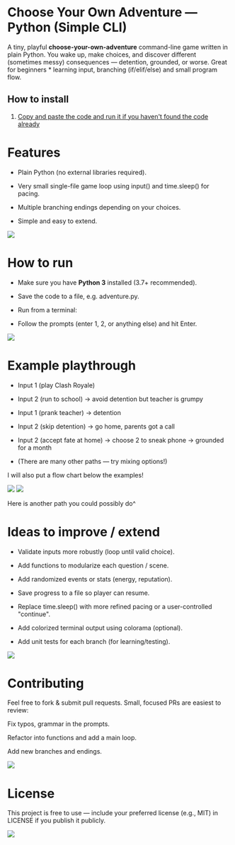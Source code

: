 # Choose Your Own Adventure — Python (Simple CLI)

A tiny, playful **choose-your-own-adventure** command-line game written in plain Python.
You wake up, make choices, and discover different (sometimes messy) consequences — detention, grounded, or worse. Great for beginners * learning input, branching (if/elif/else) and small program flow.

## How to install
1. [Copy and paste the code and run it if you haven't found the code already](https://github.com/WTCSC/life-decision-simulator-ReeceL3/blob/main/decision_tree.py)

# Features

* Plain Python (no external libraries required).

* Very small single-file game loop using input() and time.sleep() for pacing.

* Multiple branching endings depending on your choices.

* Simple and easy to extend.

![](image-5.png)


# How to run

* Make sure you have **Python 3** installed (3.7+ recommended).

* Save the code to a file, e.g. adventure.py.

* Run from a terminal:

* Follow the prompts (enter 1, 2, or anything else) and hit Enter.

![](image-1.png)


# Example playthrough

* Input 1 (play Clash Royale)

* Input 2 (run to school) → avoid detention but teacher is grumpy

* Input 1 (prank teacher) → detention

* Input 2 (skip detention) → go home, parents got a call

* Input 2 (accept fate at home) → choose 2 to sneak phone → grounded for a month

* (There are many other paths — try mixing options!)

I will also put a flow chart below the examples!

![](image.png)
![](choose_adventure_flowchart_styled.png)

Here is another path you could possibly do^

# Ideas to improve / extend

* Validate inputs more robustly (loop until valid choice).

* Add functions to modularize each question / scene.

* Add randomized events or stats (energy, reputation).

* Save progress to a file so player can resume.

* Replace time.sleep() with more refined pacing or a user-controlled "continue".

* Add colorized terminal output using colorama (optional).

* Add unit tests for each branch (for learning/testing).

![](image-4.png)

# Contributing

Feel free to fork & submit pull requests. Small, focused PRs are easiest to review:

Fix typos, grammar in the prompts.

Refactor into functions and add a main loop.

Add new branches and endings.

![](image-3.png)

# License

This project is free to use — include your preferred license (e.g., MIT) in LICENSE if you publish it publicly.

![](image-2.png)
